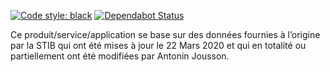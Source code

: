 [![Code style: black](https://img.shields.io/badge/code%20style-black-000000.svg)](https://github.com/psf/black)
[![Dependabot Status](https://api.dependabot.com/badges/status?host=github&repo=Antoninj/stib-alexa-skill&identifier=257949017)](https://dependabot.com)

Ce produit/service/application se base sur des données fournies à l’origine par la STIB qui ont été mises à jour le 22 Mars 2020 et qui en totalité ou partiellement ont été modifiées par Antonin Jousson. 

